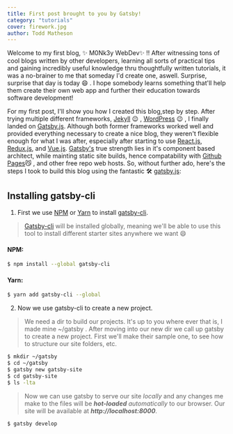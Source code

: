 ```yaml
---
title: First post brought to you by Gatsby!
category: "tutorials"
cover: firework.jpg
author: Todd Matheson
---
```


Welcome to my first blog, ✨ M0Nk3y WebDev:sparkles: !! After witnessing tons of cool blogs written by other developers, learning all sorts of practical tips and gaining incredibly useful knowledge thru thoughtfully written tutorials, it was a no-brainer to me that someday I'd create one, aswell. Surprise, surprise that day is today 😄 . I hope somebody learns something that'll help them create their own web app and further their education towards software development!

For my first post, I'll show you how I created this blog,step by step. After trying multiple different frameworks, [Jekyll](https://jekyllrb.com) 😉 , [WordPress](https://wordpress.org/) 😉 , I finally landed on [Gatsby.js](https://www.gatsbyjs.org/). Although both former frameworks worked well and provided everything necessary to create a nice blog, they weren't flexible enough for what I was after, especially after starting to use [React.js](https://reactjs.org/), [Redux.js](https://redux.js.org/), and [Vue.js](https://vuejs.org/). [Gatsby's](https://www.gatsbyjs.org/) true strength lies in it's component based architect, while mainting static site builds, hence compatability with [Github Pages](https://pages.github.com/ "Github Pages Homepage")😼 , and other free repo web hosts. So, without further ado, here's the steps I took to build this blog using the fantastic 🛠 [gatsby.js](https://www.gatsbyjs.org/):

## Installing gatsby-cli

1. First we use [NPM](https://www.npmjs.com) or [Yarn](https://yarnpkg.com/en/) to install [gatsby-cli](https://www.gatsbyjs.org/docs/gatsby-cli/).

>[Gatsby-cli](https://www.gatsbyjs.org/docs/gatsby-cli/) will be installed globally, meaning we'll be able to use this tool to install different starter sites anywhere we want 😄

#### NPM:
```bash
$ npm install --global gatsby-cli
```
#### Yarn:
```bash
$ yarn add gatsby-cli --global
```

2. Now we use gatsby-cli to create a new project.
>We need a dir to build our projects. It's up to you where ever that is, I made mine ~/gatsby . After moving into our new dir we call up gatsby to create a new project. First we'll make their sample one, to see how to structure our site folders, etc.
```bash
$ mkdir ~/gatsby
$ cd ~/gatsby
$ gatsby new gatsby-site
$ cd gatsby-site
$ ls -lta
```
> Now we can use gatsby to serve our site _locally_ and any changes me make to the files will be _**hot-loaded** automatically_ to our browser. Our site will be available at **_http://localhost:8000_**.
```bash
$ gatsby develop
```
